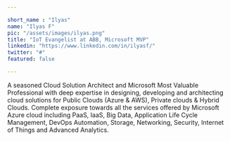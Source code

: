 ```yaml
---

short_name : "Ilyas"
name: "Ilyas F"
pic: "/assets/images/ilyas.png"
title: "IoT Evangelist at ABB, Microsoft MVP"
linkedin: "https://www.linkedin.com/in/ilyasf/"
twitter: "#"
featured: false

---
```


A seasoned Cloud Solution Architect and Microsoft Most Valuable Professional with deep expertise in designing, developing and architecting cloud solutions for Public Clouds (Azure & AWS), Private clouds & Hybrid Clouds. Complete exposure towards all the services offered by Microsoft Azure cloud including PaaS, IaaS, Big Data, Application Life Cycle Management, DevOps Automation, Storage, Networking, Security, Internet of Things and Advanced Analytics.